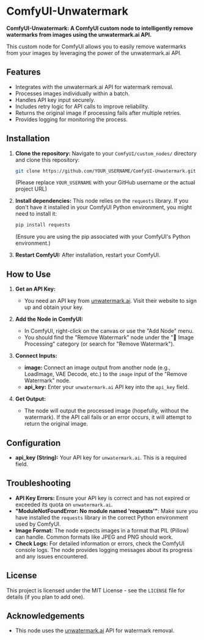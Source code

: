 # ComfyUI-Unwatermark

**ComfyUI-Unwatermark: A ComfyUI custom node to intelligently remove watermarks from images using the unwatermark.ai API.**

This custom node for ComfyUI allows you to easily remove watermarks from your images by leveraging the power of the unwatermark.ai API.

## Features

*   Integrates with the unwatermark.ai API for watermark removal.
*   Processes images individually within a batch.
*   Handles API key input securely.
*   Includes retry logic for API calls to improve reliability.
*   Returns the original image if processing fails after multiple retries.
*   Provides logging for monitoring the process.

## Installation

1.  **Clone the repository:**
    Navigate to your `ComfyUI/custom_nodes/` directory and clone this repository:
    ```bash
    git clone https://github.com/YOUR_USERNAME/ComfyUI-Unwatermark.git
    ```
    (Please replace `YOUR_USERNAME` with your GitHub username or the actual project URL)

2.  **Install dependencies:**
    This node relies on the `requests` library. If you don\'t have it installed in your ComfyUI Python environment, you might need to install it:
    ```bash
    pip install requests
    ```
    (Ensure you are using the pip associated with your ComfyUI\'s Python environment.)

3.  **Restart ComfyUI:**
    After installation, restart your ComfyUI.

## How to Use

1.  **Get an API Key:**
    *   You need an API key from [unwatermark.ai](https://unwatermark.ai/?ref=github_me). Visit their website to sign up and obtain your key.

2.  **Add the Node in ComfyUI:**
    *   In ComfyUI, right-click on the canvas or use the "Add Node" menu.
    *   You should find the "Remove Watermark" node under the "🧼 Image Processing" category (or search for "Remove Watermark").

3.  **Connect Inputs:**
    *   **image:** Connect an image output from another node (e.g., LoadImage, VAE Decode, etc.) to the `image` input of the "Remove Watermark" node.
    *   **api\_key:** Enter your `unwatermark.ai` API key into the `api_key` field.

4.  **Get Output:**
    *   The node will output the processed image (hopefully, without the watermark). If the API call fails or an error occurs, it will attempt to return the original image.

## Configuration

*   **api\_key (String):** Your API key for `unwatermark.ai`. This is a required field.

## Troubleshooting

*   **API Key Errors:** Ensure your API key is correct and has not expired or exceeded its quota on `unwatermark.ai`.
*   **"ModuleNotFoundError: No module named \'requests\'"**: Make sure you have installed the `requests` library in the correct Python environment used by ComfyUI.
*   **Image Format:** The node expects images in a format that PIL (Pillow) can handle. Common formats like JPEG and PNG should work.
*   **Check Logs:** For detailed information or errors, check the ComfyUI console logs. The node provides logging messages about its progress and any issues encountered.

## License

This project is licensed under the MIT License - see the `LICENSE` file for details (if you plan to add one).

## Acknowledgements

*   This node uses the [unwatermark.ai](https://unwatermark.ai/api/?ref=github_me) API for watermark removal.
